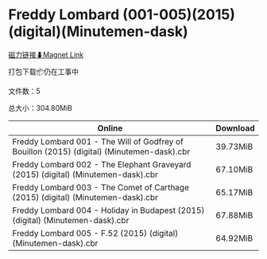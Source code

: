 # Freddy Lombard (001-005)(2015)(digital)(Minutemen-dask)

[磁力链接⬇Magnet Link](magnet:?xt=urn:btih:726cd0c2a9c5bcab187a35bfd8ce04581946531a&dn=Freddy%20Lombard%20%28001-005%29%282015%29%28digital%29%28Minutemen-dask%29)

打包下载📦仍在工事中

文件数：5

总大小：304.80MiB

Online | Download
--- | ---
Freddy Lombard 001 - The Will of Godfrey of Bouillon (2015) (digital) (Minutemen-dask).cbr | 39.73MiB
Freddy Lombard 002 - The Elephant Graveyard (2015) (digital) (Minutemen-dask).cbr | 67.10MiB
Freddy Lombard 003 - The Comet of Carthage (2015) (digital) (Minutemen-dask).cbr | 65.17MiB
Freddy Lombard 004 - Holiday in Budapest (2015) (digital) (Minutemen-dask).cbr | 67.88MiB
Freddy Lombard 005 - F.52 (2015) (digital) (Minutemen-dask).cbr | 64.92MiB